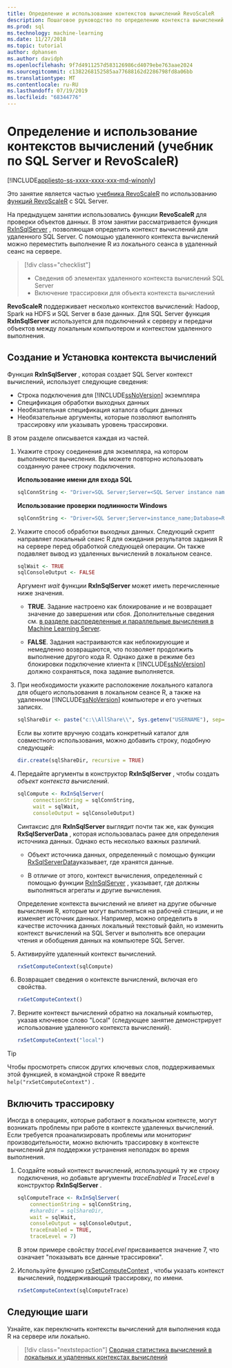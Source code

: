 ```yaml
---
title: Определение и использование контекстов вычислений RevoScaleR
description: Пошаговое руководство по определению контекста вычислений с использованием языка R на SQL Server.
ms.prod: sql
ms.technology: machine-learning
ms.date: 11/27/2018
ms.topic: tutorial
author: dphansen
ms.author: davidph
ms.openlocfilehash: 9f7d4911257d583126986cd4079ebe763aae2024
ms.sourcegitcommit: c1382268152585aa77688162d2286798fd8a06bb
ms.translationtype: MT
ms.contentlocale: ru-RU
ms.lasthandoff: 07/19/2019
ms.locfileid: "68344776"
---
```

# <a name="define-and-use-compute-contexts-sql-server-and-revoscaler-tutorial"></a>Определение и использование контекстов вычислений (учебник по SQL Server и RevoScaleR)
[!INCLUDE[appliesto-ss-xxxx-xxxx-xxx-md-winonly](../../includes/appliesto-ss-xxxx-xxxx-xxx-md-winonly.md)]

Это занятие является частью [учебника RevoScaleR](deepdive-data-science-deep-dive-using-the-revoscaler-packages.md) по использованию [функций RevoScaleR](https://docs.microsoft.com/machine-learning-server/r-reference/revoscaler/revoscaler) с SQL Server.

На предыдущем занятии использовались функции **RevoScaleR** для проверки объектов данных. В этом занятии рассматривается функция [RxInSqlServer](https://docs.microsoft.com/machine-learning-server/r-reference/revoscaler/rxinsqlserver) , позволяющая определить контекст вычислений для удаленного SQL Server. С помощью удаленного контекста вычислений можно переместить выполнение R из локального сеанса в удаленный сеанс на сервере. 

> [!div class="checklist"]
> * Сведения об элементах удаленного контекста вычислений SQL Server
> * Включение трассировки для объекта контекста вычислений

**RevoScaleR** поддерживает несколько контекстов вычислений: Hadoop, Spark на HDFS и SQL Server в базе данных. Для SQL Server функция **RxInSqlServer** используется для подключений к серверу и передачи объектов между локальным компьютером и контекстом удаленного выполнения.

## <a name="create-and-set-a-compute-context"></a>Создание и Установка контекста вычислений

Функция **RxInSqlServer** , которая создает SQL Server контекст вычислений, использует следующие сведения:

+ Строка подключения для [!INCLUDE[ssNoVersion](../../includes/ssnoversion-md.md)] экземпляра
+ Спецификация обработки выходных данных
+ Необязательная спецификация каталога общих данных
+ Необязательные аргументы, которые позволяют выполнять трассировку или указывать уровень трассировки.

В этом разделе описывается каждая из частей.

1. Укажите строку соединения для экземпляра, на котором выполняются вычисления. Вы можете повторно использовать созданную ранее строку подключения.

    **Использование имени для входа SQL**

    ```R
    sqlConnString <- "Driver=SQL Server;Server=<SQL Server instance name>; Database=<database name>;Uid=<SQL user nme>;Pwd=<password>"
      ```

    **Использование проверки подлинности Windows**

    ```R
    sqlConnString <- "Driver=SQL Server;Server=instance_name;Database=RevoDeepDive;Trusted_Connection=True"
    ```
    
2. Укажите способ обработки выходных данных. Следующий скрипт направляет локальный сеанс R для ожидания результатов задания R на сервере перед обработкой следующей операции. Он также подавляет вывод из удаленных вычислений в локальном сеансе.
  
    ```R
    sqlWait <- TRUE
    sqlConsoleOutput <- FALSE
    ```
  
    Аргумент *wait* функции **RxInSqlServer** может иметь перечисленные ниже значения.
  
    -   **TRUE**. Задание настроено как блокирование и не возвращает значение до завершения или сбоя.  Дополнительные сведения см. [в разделе распределенные и параллельные вычисления в Machine Learning Server](https://docs.microsoft.com/machine-learning-server/r/how-to-revoscaler-distributed-computing).
  
    -   **FALSE**. Задания настраиваются как неблокирующие и немедленно возвращаются, что позволяет продолжить выполнение другого кода R. Однако даже в режиме без блокировки подключение клиента к [!INCLUDE[ssNoVersion](../../includes/ssnoversion-md.md)] должно сохраняться, пока задание выполняется.

3. При необходимости укажите расположение локального каталога для общего использования в локальном сеансе R, а также на удаленном [!INCLUDE[ssNoVersion](../../includes/ssnoversion-md.md)] компьютере и его учетных записях.

    ```R
    sqlShareDir <- paste("c:\\AllShare\\", Sys.getenv("USERNAME"), sep="")
    ```
    
   Если вы хотите вручную создать конкретный каталог для совместного использования, можно добавить строку, подобную следующей:

    ```R
    dir.create(sqlShareDir, recursive = TRUE)
    ```

4. Передайте аргументы в конструктор **RxInSqlServer** , чтобы создать *объект контекста вычислений*.

    ```R
    sqlCompute <- RxInSqlServer(  
         connectionString = sqlConnString,
         wait = sqlWait,
         consoleOutput = sqlConsoleOutput)
    ```
    
    Синтаксис для **RxInSqlServer** выглядит почти так же, как функция **RxSqlServerData** , которая использовалась ранее для определения источника данных. Однако есть несколько важных различий.
      
    - Объект источника данных, определенный с помощью функции [RxSqlServerData](https://docs.microsoft.com/machine-learning-server/r-reference/revoscaler/rxsqlserverdata)указывает, где хранятся данные.
    
    - В отличие от этого, контекст вычисления, определенный с помощью функции [RxInSqlServer](https://docs.microsoft.com/machine-learning-server/r-reference/revoscaler/rxinsqlserver) , указывает, где должны выполняться агрегаты и другие вычисления.
    
    Определение контекста вычислений не влияет на другие обычные вычисления R, которые могут выполняться на рабочей станции, и не изменяет источник данных. Например, можно определить в качестве источника данных локальный текстовый файл, но изменить контекст вычислений на SQL Server и выполнять все операции чтения и обобщения данных на компьютере SQL Server.

5. Активируйте удаленный контекст вычислений.

    ```R
    rxSetComputeContext(sqlCompute)
    ```

6. Возвращает сведения о контексте вычислений, включая его свойства.

    ```R
    rxGetComputeContext()
    ```

7. Верните контекст вычислений обратно на локальный компьютер, указав ключевое слово "Local" (следующее занятие демонстрирует использование удаленного контекста вычислений).

    ```R
    rxSetComputeContext("local")
    ```

> [!Tip]
> Чтобы просмотреть список других ключевых слов, поддерживаемых этой функцией, в командной строке R введите `help("rxSetComputeContext")` .

## <a name="enable-tracing"></a>Включить трассировку

Иногда в операциях, которые работают в локальном контексте, могут возникать проблемы при работе в контексте удаленных вычислений. Если требуется проанализировать проблемы или мониторинг производительности, можно включить трассировку в контексте вычислений для поддержки устранения неполадок во время выполнения.

1. Создайте новый контекст вычислений, использующий ту же строку подключения, но добавьте аргументы *traceEnabled* и *TraceLevel* в конструктор **RxInSqlServer** .

    ```R
    sqlComputeTrace <- RxInSqlServer(
        connectionString = sqlConnString,
        #shareDir = sqlShareDir,
        wait = sqlWait,
        consoleOutput = sqlConsoleOutput,
        traceEnabled = TRUE,
        traceLevel = 7)
    ```
  
   В этом примере свойству *traceLevel* присваивается значение 7, что означает "показывать все данные трассировки".

2. Используйте функцию [rxSetComputeContext](https://docs.microsoft.com/machine-learning-server/r-reference/revoscaler/rxsetcomputecontext) , чтобы указать контекст вычислений, поддерживающий трассировку, по имени.

    ```R
    rxSetComputeContext(sqlComputeTrace)
    ```

## <a name="next-steps"></a>Следующие шаги

Узнайте, как переключить контексты вычислений для выполнения кода R на сервере или локально.

> [!div class="nextstepaction"]
> [Сводная статистика вычислений в локальных и удаленных контекстах вычислений](../../advanced-analytics/tutorials/deepdive-create-and-run-r-scripts.md)